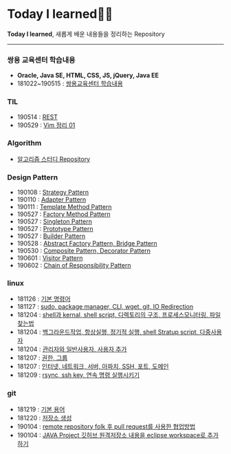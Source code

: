 # Today I learned✍🏼

**Today I learned**, 새롭게 배운 내용들을 정리하는 Repository

---

### 쌍용 교육센터 학습내용
- **Oracle, Java SE, HTML, CSS, JS, jQuery, Java EE**
- 181022~190515 : [쌍용교육센터 학습내용 ](https://github.com/younggeun0/SSangYoung)

### TIL

- 190514 : [REST](https://younggeun0.github.io/TIL-REST/) 
- 190529 : [Vim 정리 01](https://younggeun0.github.io/TIL-VIM-01/)

### Algorithm

- [알고리즘 스터디 Repository](https://github.com/younggeun0/algorithm_study)

### Design Pattern

- 190108 : [Strategy Pattern](https://github.com/younggeun0/TIL/blob/master/designPattern/dp01.md)
- 190110 : [Adapter Pattern](https://github.com/younggeun0/TIL/blob/master/designPattern/dp02.md)
- 190111 : [Template Method Pattern](https://github.com/younggeun0/TIL/blob/master/designPattern/dp03.md)
- 190527 : [Factory Method Pattern](https://github.com/younggeun0/TIL/blob/master/designPattern/dp04.md)
- 190527 : [Singleton Pattern](https://github.com/younggeun0/TIL/blob/master/designPattern/dp05.md)
- 190527 : [Prototype Pattern](https://github.com/younggeun0/TIL/blob/master/designPattern/dp06.md)
- 190527 : [Builder Pattern](https://github.com/younggeun0/TIL/blob/master/designPattern/dp07.md)
- 190528 : [Abstract Factory Pattern, Bridge Pattern](https://github.com/younggeun0/TIL/blob/master/designPattern/dp08.md)
- 190530 : [Composite Pattern, Decorator Pattern](https://github.com/younggeun0/TIL/blob/master/designPattern/dp09.md)
- 190601 : [Visitor Pattern](https://github.com/younggeun0/TIL/blob/master/designPattern/dp10.md)
- 190602 : [Chain of Responsibility Pattern](https://github.com/younggeun0/TIL/blob/master/designPattern/dp11.md)

### linux 

- 181126 : [기본 명령어](https://github.com/younggeun0/TIL/blob/master/linux/%EC%83%9D%ED%99%9C%EC%BD%94%EB%94%A9%20%EA%B0%95%EC%9D%98/linux%2001.md)
- 181127 : [sudo, package manager, CLI, wget, git, IO Redirection](https://github.com/younggeun0/TIL/blob/master/linux/%EC%83%9D%ED%99%9C%EC%BD%94%EB%94%A9%20%EA%B0%95%EC%9D%98/linux%2002.md)
- 181204 : [shell과 kernal, shell script, 디렉토리의 구조, 프로세스모니터링, 파일 찾는법](https://github.com/younggeun0/TIL/blob/master/linux/%EC%83%9D%ED%99%9C%EC%BD%94%EB%94%A9%20%EA%B0%95%EC%9D%98/linux%2003.md)
- 181204 : [백그라운드작업, 항상실행, 정기적 실행, shell Stratup script, 다중사용자](https://github.com/younggeun0/TIL/blob/master/linux/%EC%83%9D%ED%99%9C%EC%BD%94%EB%94%A9%20%EA%B0%95%EC%9D%98/linux%2004.md)
- 181204 : [관리자와 일반사용자, 사용자 추가](https://github.com/younggeun0/TIL/blob/master/linux/%EC%83%9D%ED%99%9C%EC%BD%94%EB%94%A9%20%EA%B0%95%EC%9D%98/linux%2005.md)
- 181207 : [권한, 그룹](https://github.com/younggeun0/TIL/blob/master/linux/%EC%83%9D%ED%99%9C%EC%BD%94%EB%94%A9%20%EA%B0%95%EC%9D%98/linux%2006.md)
- 181207 : [인터넷, 네트워크, 서버, 아파치, SSH, 포트, 도메인](https://github.com/younggeun0/TIL/blob/master/linux/%EC%83%9D%ED%99%9C%EC%BD%94%EB%94%A9%20%EA%B0%95%EC%9D%98/linux%2007.md)
- 181209 : [rsync, ssh key, 연속 명령 실행시키기](https://github.com/younggeun0/TIL/blob/master/linux/%EC%83%9D%ED%99%9C%EC%BD%94%EB%94%A9%20%EA%B0%95%EC%9D%98/linux%2008.md)

### git 

- 181219 : [기본 용어](https://github.com/younggeun0/TIL/blob/master/git/basic/git01.md)
- 181220 : [저장소 생성](https://github.com/younggeun0/TIL/blob/master/git/basic/git02.md)
- 190104 : [remote repository folk 후 pull request를 사용한 협업방법](https://github.com/younggeun0/TIL/blob/master/git/basic/git03.md)
- 190104 : [JAVA Project 깃허브 원격저장소 내용을 eclipse workspace로 추가하기](https://github.com/younggeun0/TIL/blob/master/git/basic/git04.md)
